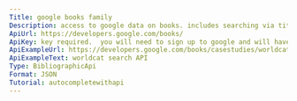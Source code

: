 ```yaml
---
Title: google books family
Description: access to google data on books. includes searching via title and retrieving ISBN, eBooks, and cover images.
ApiUrl: https://developers.google.com/books/
ApiKey: key required.  you will need to sign up to google and will have usage limits.
ApiExampleUrl: https://developers.google.com/books/casestudies/worldcat
ApiExampleText: worldcat search API
Type: BibliographicApi
Format: JSON
Tutorial: autocompletewithapi
---
```

